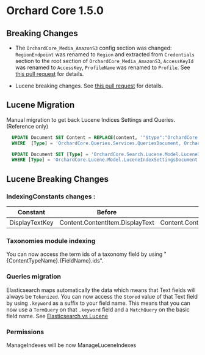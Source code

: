 # Orchard Core 1.5.0

## Breaking Changes

* The `OrchardCore_Media_AmazonS3` config section was changed: `RegionEndpoint` was renamed to `Region` and extracted from `Credentials` section to the root section of `OrchardCore_Media_AmazonS3`, `AccessKeyId` was renamed to `AccessKey`, `ProfileName` was renamed to `Profile`. See [this pull request](https://github.com/OrchardCMS/OrchardCore/pull/11871) for details.

* Lucene breaking changes. See [this pull request](https://github.com/OrchardCMS/OrchardCore/pull/11052) for details.

## Lucene Migration

Manual migration to get back Lucene Indices Settings and Queries. (Reference only)

```sql
  UPDATE Document SET Content = REPLACE(content, '"$type":"OrchardCore.Lucene.LuceneQuery, OrchardCore.Lucene"', '"$type":"OrchardCore.Search.Lucene.LuceneQuery, OrchardCore.Search.Lucene"')
  WHERE  [Type] = 'OrchardCore.Queries.Services.QueriesDocument, OrchardCore.Queries'

  UPDATE Document SET [Type] = 'OrchardCore.Search.Lucene.Model.LuceneIndexSettingsDocument, OrchardCore.Search.Lucene'
  WHERE [Type] = 'OrchardCore.Lucene.Model.LuceneIndexSettingsDocument, OrchardCore.Lucene'
```

## Lucene Breaking Changes

### IndexingConstants changes : 

| Constant | Before | after |
|----------|--------|-------|
| DisplayTextKey | Content.ContentItem.DisplayText | Content.ContentItem.DisplayText.keyword |

### Taxonomies module indexing

You can now access the term ids of a taxonomy field by using "{ContentTypeName}.{FieldName}.ids".

### Queries migration

Elasticsearch maps automatically the data which means that Text fields will always be `Tokenized`. You can now access the `Stored` value of that Text field by using `.keyword` as a suffix to your field name. This means that you can now use a `TermQuery` on that `.keyword` field and a `MatchQuery` on the basic field name. See [Elasticsearch vs Lucene](../reference/modules/Elasticsearch/README.md#elasticsearch-vs-lucene)

### Permissions

ManageIndexes will be now ManageLuceneIndexes